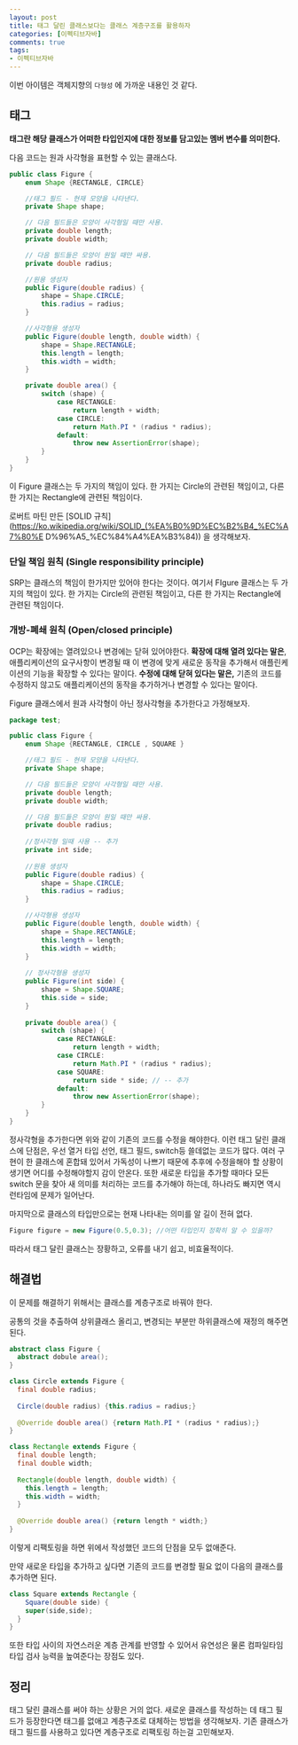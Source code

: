 ```yaml
---
layout: post
title: 태그 달린 클래스보다는 클래스 계층구조를 활용하자
categories: [이펙티브자바]
comments: true 
tags:
- 이펙티브자바
---
```


이번 아이템은 객체지향의 `다형성` 에 가까운 내용인 것 같다.

## 태그

**태그란 해당 클래스가 어떠한 타입인지에 대한 정보를 담고있는 멤버 변수를 의미한다.**

다음 코드는 원과 사각형을 표현할 수 있는 클래스다.

```java
public class Figure {
    enum Shape {RECTANGLE, CIRCLE}

    //태그 필드 - 현재 모양을 나타낸다.
    private Shape shape;

    // 다음 필드들은 모양이 사각형일 때만 사용.
    private double length;
    private double width;

    // 다음 필드들은 모양이 원일 때만 싸용.
    private double radius;

    //원용 생성자
    public Figure(double radius) {
        shape = Shape.CIRCLE;
        this.radius = radius;
    }

    //사각형용 생성자
    public Figure(double length, double width) {
        shape = Shape.RECTANGLE;
        this.length = length;
        this.width = width;
    }

    private double area() {
        switch (shape) {
            case RECTANGLE:
                return length + width;
            case CIRCLE:
                return Math.PI * (radius * radius);
            default:
                throw new AssertionError(shape);
        }
    }
}
```

이 Figure 클래스는 두 가지의 책임이 있다. 한 가지는 Circle의 관련된 책임이고, 다른 한 가지는 Rectangle에 관련된 책임이다.  

로버트 마틴 만든 [SOLID 규칙](https://ko.wikipedia.org/wiki/SOLID_(%EA%B0%9D%EC%B2%B4_%EC%A7%80%E D%96%A5_%EC%84%A4%EA%B3%84)) 을 생각해보자.

### 단일 책임 원칙 (Single responsibility principle)

SRP는 클래스의 책임이 한가지만 있어야 한다는 것이다. 여기서 FIgure 클래스는 두 가지의 책임이 있다. 한 가지는 Circle의 관련된 책임이고, 다른 한 가지는 Rectangle에 관련된 책임이다.  

### 개방-폐쇄 원칙 (Open/closed principle)

OCP는 확장에는 열려있으나 변경에는 닫혀 있어야한다. **확장에 대해 열려 있다는 말은**,애플리케이션의 요구사항이 변경될 때 이 변경에 맞게 새로운 동작을 추가해서 애플린케이션의 기능을 확장할 수 있다는 말이다. **수정에 대해 닫혀 있다는 말은,** 기존의 코드를 수정하지 않고도 애플리케이션의 동작을 추가하거나 변경할 수 있다는 말이다.

Figure 클래스에서 원과 사각형이 아닌 정사각형을 추가한다고 가정해보자. 

```java
package test;

public class Figure {
    enum Shape {RECTANGLE, CIRCLE , SQUARE }

    //태그 필드 - 현재 모양을 나타낸다.
    private Shape shape;

    // 다음 필드들은 모양이 사각형일 때만 사용.
    private double length;
    private double width;

    // 다음 필드들은 모양이 원일 때만 싸용.
    private double radius;
    
    //정사각형 일때 사용 -- 추가
    private int side;
    
    //원용 생성자
    public Figure(double radius) {
        shape = Shape.CIRCLE;
        this.radius = radius;
    }

    //사각형용 생성자
    public Figure(double length, double width) {
        shape = Shape.RECTANGLE;
        this.length = length;
        this.width = width;
    }
    
    // 정사각형용 생성자
    public Figure(int side) {
        shape = Shape.SQUARE;
        this.side = side;
    }
    
    private double area() {
        switch (shape) {
            case RECTANGLE:
                return length + width;
            case CIRCLE:
                return Math.PI * (radius * radius);
            case SQUARE:
                return side * side; // -- 추가
            default:
                throw new AssertionError(shape);
        }
    }
}

```

정사각형을 추가한다면 위와 같이 기존의 코드를 수정을 해야한다. 이런 태그 달린 클래스에 단점은, 우선 열거 타입 선언, 태그 필드, switch등 쓸데없는 코드가 많다. 여러 구현이 한 클래스에 혼합돼 있어서 가독성이 나쁘기 때문에 추후에 수정을해야 할 상황이 생기면 어디를 수정해야할지 감이 안온다. 또한 새로운 타입을 추가할 때마다 모든 switch 문을 찾아 새 의미를 처리하는 코드를 추가해야 하는데, 하나라도 빠지면 역시 런타임에 문제가 일어난다. 

마지막으로 클래스의 타입만으로는 현재 나타내는 의미를 알 길이 전혀 없다.

```java
Figure figure = new Figure(0.5,0.3); //어떤 타입인지 정확히 알 수 있을까?
```

따라서 태그 달린 클래스는 장황하고, 오류를 내기 쉽고, 비효율적이다.



## 해결법

이 문제를 해결하기 위해서는 클래스를 계층구조로 바꿔야 한다.

공통의 것을 추출하여 상위클래스 올리고, 변경되는 부분만 하위클래스에 재정의 해주면 된다.

```java
abstract class Figure {
  abstract dobule area(); 
}

class Circle extends Figure {
  final double radius;
  
  Circle(double radius) {this.radius = radius;}
  
  @Override double area() {return Math.PI * (radius * radius);}
}

class Rectangle extends Figure {
  final double length;
  final double width;
  
  Rectangle(double length, double width) {
    this.length = length;
    this.width = width;
  }
  
  @Override double area() {return length * width;}
}
```

이렇게 리팩토링을 하면 위에서 작성했던 코드의 단점을 모두 없애준다.

만약 새로운 타입을 추가하고 싶다면 기존의 코드를 변경할 필요 없이 다음의 클래스를 추가하면 된다.

```java
class Square extends Rectangle { 
	Square(double side) {
    super(side,side);
  }
}
```

또한 타입 사이의 자연스러운 계층 관계를 반영할 수 있어서 유연성은 물론 컴파일타임 타입 검사 능력을 높여준다는 장점도 있다.

## 정리

태그 달린 클래스를 써야 하는 상황은 거의 없다. 새로운 클래스를 작성하는 데 태그 필드가 등장한다면 태그를 없애고 계층구조로 대체하는 방법을 생각해보자. 기존 클래스가 태그 필드를 사용하고 있다면 계층구조로 리팩토링 하는걸 고민해보자.
